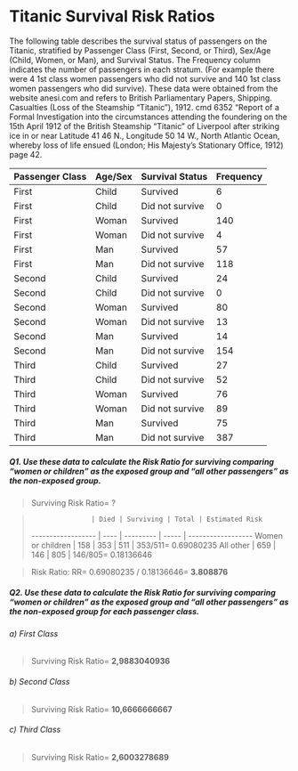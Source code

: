 # Titanic Survival Risk Ratios 
The following table describes the survival status of passengers on the Titanic, stratified by Passenger Class (First, Second, or Third), Sex/Age (Child, Women, or Man), and Survival Status. The Frequency column indicates the number of passengers in each stratum. (For example there were 4 1st class women passengers who did not survive and 140 1st class women passengers who did survive). These data were obtained from the website anesi.com and refers to British Parliamentary Papers, Shipping. Casualties (Loss of the Steamship “Titanic”), 1912. cmd 6352 “Report of a Formal Investigation into the circumstances attending the foundering on the 15th April 1912 of the British Steamship “Titanic” of Liverpool after striking ice in or near Latitude 41 46 N., Longitude 50 14 W., North Atlantic Ocean, whereby loss of life ensued (London; His Majesty’s Stationary Office, 1912) page 42. 

Passenger Class | Age/Sex | Survival Status | Frequency
--------------- | ------- | --------------- | -----------
First | Child | Survived | 6
First | Child | Did not survive | 0
First | Woman | Survived | 140
First | Woman | Did not survive | 4
First | Man | Survived | 57
First | Man | Did not survive | 118
Second | Child | Survived | 24
Second | Child | Did not survive | 0
Second | Woman | Survived | 80
Second | Woman | Did not survive | 13
Second | Man | Survived | 14
Second | Man | Did not survive | 154
Third | Child | Survived | 27
Third | Child | Did not survive | 52
Third | Woman | Survived | 76
Third | Woman | Did not survive | 89
Third | Man | Survived | 75
Third | Man | Did not survive | 387

##### Q1. Use these data to calculate the Risk Ratio for surviving comparing “women or children” as the exposed group and “all other passengers” as the non-exposed group. #####

>	Surviving Risk Ratio= ?

>                    | Died | Surviving | Total | Estimated Risk
> ------------------ | ---- | --------- | ----- | ------------------
>  Women or children | 158  | 353       | 511   | 353/511= 0.69080235
>  All other         | 659  | 146       | 805   | 146/805= 0.18136646

>	Risk Ratio: RR= 0.69080235 / 0.18136646= **3.808876**



##### Q2. Use these data to calculate the Risk Ratio for surviving comparing “women or children” as the exposed group and “all other passengers” as the non-exposed group for each passenger class. #####

###### a) First Class ######
>	Surviving Risk Ratio= **2,9883040936**

###### b) Second Class ######
>	Surviving Risk Ratio= **10,6666666667**

###### c) Third Class ######
>	Surviving Risk Ratio= **2,6003278689**



